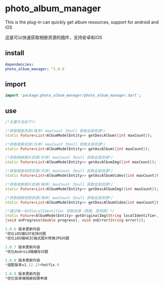 # photo_album_manager


This is the plug-in can quickly get album resources, support for android and iOS

这是可以快速获取相册资源的插件，支持安卓和iOS


## install


```yaml
dependencies:
photo_album_manager: ^1.0.9
```

## import

```dart
import 'package:photo_album_manager/photo_album_manager.dart';
```

## use

```dart
/*主要方法如下*/

/*获取相册资源(降序) maxCount 为null 获取全部资源*/
static Future<List<AlbumModelEntity>> getDescAlbum({int maxCount});

/*获取相册资源(升序) maxCount 为null 获取全部资源*/
static Future<List<AlbumModelEntity>> getAscAlbum({int maxCount});

/*获取相册图片资源(升序) maxCount 为null 获取全部资源*/
static Future<List<AlbumModelEntity>> getAscAlbumImg({int maxCount});

/*获取相册视频资源(升序) maxCount 为null 获取全部资源*/
static Future<List<AlbumModelEntity>> getAscAlbumVideo({int maxCount});

/*获取相册图片资源(降序) maxCount 为null 获取全部资源*/
static Future<List<AlbumModelEntity>> getDescAlbumImg({int maxCount});

/*获取相册视频资源(降序) maxCount 为null 获取全部资源*/
static Future<List<AlbumModelEntity>> getDescAlbumVideo{int maxCount});

/*通过唯一标识localIdentifier 获取资源（原图、原视频）*/
static Future<AlbumModelEntity> getOriginalImg(String localIdentifier,
{void onProgress(double progress), void onError(String error)});
```


```dart
1.0.6 版本更新内容
*优化iOS端GIF支持问题
*优化iOS端HEIC格式图片转换JPG问题
```

```dart
1.0.7 版本更新内容
*优化Android端缓存问题
```

```dart
1.0.8 版本更新内容
*适配版本v1.12.13+hotfix.9
```

```dart
1.0.9 版本更新内容
*优化安卓端相册权限申请
```

